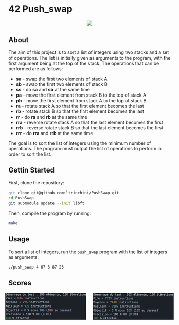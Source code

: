 # 42 Push_swap
<p float='left' align='center'>
<img src="./rscs/push_swap.gif" width="60%">
<p>

## About
The aim of this project is to sort a list of integers using two stacks and a set of operations. The list is initially given as arguments to the program, with the first argument being at the top of the stack. The operations that can be performed are as follows:

* **sa** - swap the first two elements of stack A
* **sb** - swap the first two elements of stack B
* **ss** - do **sa** and **sb** at the same time
* **pa** - move the first element from stack B to the top of stack A
* **pb** - move the first element from stack A to the top of stack B
* **ra** - rotate stack A so that the first element becomes the last
* **rb** - rotate stack B so that the first element becomes the last
* **rr** - do **ra** and **rb** at the same time
* **rra** - reverse rotate stack A so that the last element becomes the first
* **rrb** - reverse rotate stack B so that the last element becomes the first
* **rrr** - do **rra** and **rrb** at the same time

The goal is to sort the list of integers using the minimum number of operations. The program must output the list of operations to perform in order to sort the list.

## Gettin Started
First, clone the repository:
```` bash
git clone git@github.com:ltrinchini/PushSwap.git
cd PushSwap
git submodule update --init libft
````

Then, compile the program by running:
```` bash
make
````

## Usage
To sort a list of integers, run the `push_swap` program with the list of integers as arguments:
```` bash
./push_swap 4 67 3 87 23
````

## Scores

<div style="display: flex; justify-content: center; align-items: center;">
  <img src="./rscs/score_100.png" style="width: 50%; margin-right: 10px;">
  <img src="./rscs/score_500.png" style="width: 50%; margin-left: 10px;">
</div>

